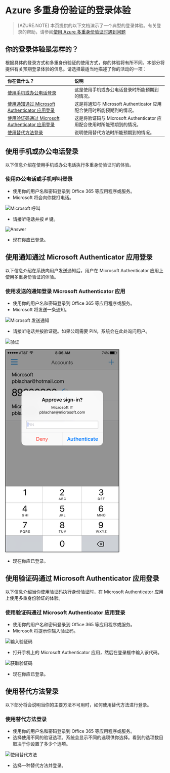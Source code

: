 <properties 
	pageTitle="使用 Azure 多重身份验证时的 Azure MFA 登录体验" 
	description="本页将会提供有关可在哪个位置查看 Azure MFA 支持的各种登录方法的指导。"
	keywords="用户身份验证, 登录体验, 使用手机登录, 使用办公电话登录" 
	services="multi-factor-authentication" 
	documentationCenter="" 
	authors="billmath" 
	manager="stevenpo" 
	editor="curtland"/>

<tags
	ms.service="multi-factor-authentication"
	ms.workload="identity"
	ms.tgt_pltfrm="na"
	ms.devlang="na"
	ms.topic="article"
	ms.date="08/22/2016"
	wacn.date="10/19/2016"
	ms.author="kgremban"/>  


# Azure 多重身份验证的登录体验
> [AZURE.NOTE]  本页提供的以下文档演示了一个典型的登录体验。有关登录的帮助，请参阅[使用 Azure 多重身份验证时遇到问题](/documentation/articles/multi-factor-authentication-end-user-manage-settings/)



## 你的登录体验是怎样的？
根据具体的登录方式和多重身份验证的使用方式，你的体验将有所不同。本部分将提供有关预期登录体验的信息。请选择最适当地描述了你的活动的一项：


你在做什么？|说明
:------------- | :------------- | 
[使用手机或办公电话登录](#signing-in-with-mobile-or-office-phone) | 这是使用手机或办公电话登录时所能预期到的情况。
[使用通知通过 Microsoft Authenticator 应用登录](#signing-in-with-the-microsoft-authenticator-app-using-notification) | 这是将通知与 Microsoft Authenticator 应用配合使用时所能预期到的情况。
[使用验证码通过 Microsoft Authenticator 应用登录](#signing-in-with-the-microsoft-authenticator-app-using-verification-code)|这是将验证码与 Microsoft Authenticator 应用配合使用时所能预期到的情况。
[使用替代方法登录](#signing-in-with-an-alternate-method)|说明使用替代方法时所能预期到的情况。

## 使用手机或办公电话登录

以下信息介绍在使用手机或办公电话执行多重身份验证时的体验。

### 使用办公电话或手机呼叫登录

- 使用你的用户名和密码登录到 Office 365 等应用程序或服务。
- Microsoft 将会向你拨打电话。

![Microsoft 呼叫](./media/multi-factor-authentication-end-user-signin-phone/call.png)

- 请接听电话并按 # 键。

![Answer](./media/multi-factor-authentication-end-user-signin-phone/phone.png)

- 现在你应已登录。</li>

## 使用通知通过 Microsoft Authenticator 应用登录

以下信息介绍在系统向用户发送通知后，用户在 Microsoft Authenticator 应用上使用多重身份验证的体验。

### 使用发送的通知登录 Microsoft Authenticator 应用

- 使用你的用户名和密码登录到 Office 365 等应用程序或服务。
- Microsoft 将发送一条通知。

![Microsoft 发送通知](./media/multi-factor-authentication-end-user-signin-app-notify/notify.png)


- 请接听电话并按验证键。如果公司需要 PIN，系统会在此处询问用户。

![验证](./media/multi-factor-authentication-end-user-signin-app-notify/phone.png)  


![设置](./media/multi-factor-authentication-end-user-first-time-mobile-app/scan3.png)  


- 现在你应已登录。


## 使用验证码通过 Microsoft Authenticator 应用登录

以下信息介绍当你使用验证码执行身份验证时，在 Microsoft Authenticator 应用上使用多重身份验证的体验。

### 使用验证码通过 Microsoft Authenticator 应用登录

- 使用你的用户名和密码登录到 Office 365 等应用程序或服务。
- Microsoft 将提示你输入验证码。

![输入验证码](./media/multi-factor-authentication-end-user-signin-app-verify/verify.png)  


- 打开手机上的 Microsoft Authenticator 应用，然后在登录框中输入该代码。

![获取验证码](./media/multi-factor-authentication-end-user-signin-app-verify/phone.png)  




- 现在你应已登录。


## 使用替代方法登录


以下部分将会说明当你的主要方法不可用时，如何使用替代方法进行登录。

### 使用替代方法登录

- 使用你的用户名和密码登录到 Office 365 等应用程序或服务。
- 选择使用不同的验证选项。系统会显示不同的选项供你选择。看到的选项数目取决于你设置了多少个选项。

![使用替代方法](./media/multi-factor-authentication-end-user-signin-alt/alt.png)

- 选择一种替代方法并登录。

 

<!---HONumber=Mooncake_1010_2016-->

